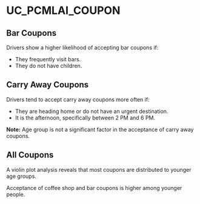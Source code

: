 # UC_PCMLAI_COUPON
## Bar Coupons

Drivers show a higher likelihood of accepting bar coupons if:

* They frequently visit bars.
* They do not have children.

## Carry Away Coupons

Drivers tend to accept carry away coupons more often if:

* They are heading home or do not have an urgent destination.
* It is the afternoon, specifically between 2 PM and 6 PM.

**Note:** Age group is not a significant factor in the acceptance of carry away coupons.

## All Coupons

A violin plot analysis reveals that most coupons are distributed to younger age groups. 

Acceptance of coffee shop and bar coupons is higher among younger people.
